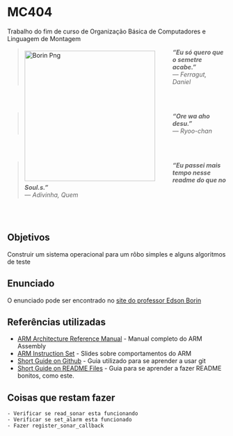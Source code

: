

# MC404
Trabalho do fim de curso de Organização Básica de Computadores e Linguagem de Montagem

 <img align = "left" src= https://www.ic.unicamp.br/~edson/disciplinas/mc404/2017-2s/abef/labs/trab02/files/pilha_de_sw.png width="300" height="300"  hspace="40" vspace="5" alt="Borin Png">

> ***“Eu só quero que o semetre acabe.”** <br /> ― Ferragut, Daniel*

<br />
<br />

> ***“Ore wa aho desu.”** <br /> ― Ryoo-chan*
<br />
<br />

> ***“Eu passei mais tempo nesse readme do que no Soul.s.”** <br /> ― Adivinha, Quem*
<br />
<br />

## Objetivos
Construir um sistema operacional para um rôbo simples e alguns algoritmos de teste

## Enunciado
O enunciado pode ser encontrado no [site do professor Edson Borin](https://www.ic.unicamp.br/~edson/disciplinas/mc404/2017-2s/abef/labs/trab02/trab02.html)

## Referências utilizadas
* [ARM Architecture Reference Manual](http://www.altera.com/literature/third-party/archives/ddi0100e_arm_arm.pdf) - Manual completo do ARM Assembly
* [ARM Instruction Set](http://simplemachines.it/doc/arm_inst.pdf) - Slides sobre comportamentos do ARM
* [Short Guide on Github](https://github.com/mrtheduts/readmegit) - Guia utilizado para se aprender a usar git
* [Short Guide on README Files](https://gist.github.com/PurpleBooth/109311bb0361f32d87a2#file-readme-template-md) - Guia para se aprender a fazer README bonitos, como este.


## Coisas que restam fazer
	- Verificar se read_sonar esta funcionando
	- Verificar se set_alarm esta funcionado
	- Fazer register_sonar_callback
